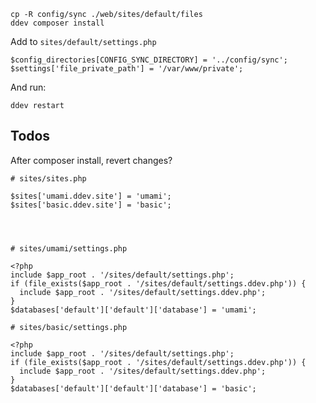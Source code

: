     cp -R config/sync ./web/sites/default/files
    ddev composer install

Add to `sites/default/settings.php`

    $config_directories[CONFIG_SYNC_DIRECTORY] = '../config/sync';
    $settings['file_private_path'] = '/var/www/private';


And run:

    ddev restart


## Todos

After composer install, revert changes?

    # sites/sites.php

    $sites['umami.ddev.site'] = 'umami';
    $sites['basic.ddev.site'] = 'basic';




    # sites/umami/settings.php

    <?php
    include $app_root . '/sites/default/settings.php';
    if (file_exists($app_root . '/sites/default/settings.ddev.php')) {
      include $app_root . '/sites/default/settings.ddev.php';
    }
    $databases['default']['default']['database'] = 'umami';

    # sites/basic/settings.php

    <?php
    include $app_root . '/sites/default/settings.php';
    if (file_exists($app_root . '/sites/default/settings.ddev.php')) {
      include $app_root . '/sites/default/settings.ddev.php';
    }
    $databases['default']['default']['database'] = 'basic';


